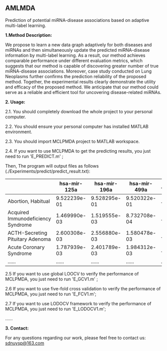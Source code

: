 ## AMLMDA<br> 

Prediction of potential miRNA-disease associations based on adaptive multi-label learning.<br>

**1.Method Description:** 

We propose to learn a new data graph adaptively for both diseases and miRNAs and then simultaneously update the predicted miRNA-disease information by multi-label learning. As a result, our method achieves comparable performance under different evaluation metrics, which suggests that our method is capable of discovering greater number of true miRNA-disease associations. Moreover, case study conducted on Lung Neoplasms further confirms the prediction reliability of the proposed method. Together, the experimental results clearly demonstrate the utility and efficacy of the proposed method. We anticipate that our method could serve as a reliable and efficient tool for uncovering disease-related miRNAs.  

**2. Usage:**

2.1.  You should completely download the whole project to your personal computer.
  
2.2. You should ensure your personal computer has installed MATLAB environment.
  
2.3. You should import MCLPMDA project to MATLAB workspace.
  
2.4. If you want to use MCLPMDA to get the predicting results, you just need to run 'E_PREDICT.m' ;
  
Then, The program will output files as follows (./Experiments/predict/predict_result.txt):
  
|                                    | hsa-mir-125a | hsa-mir-196a | hsa-mir-499a | ...... |
| ---------------------------------- | ------------ | ------------ | ------------ | ------ |
| Abortion, Habitual                 | 9.522239e-01 | 9.528295e-01 | 9.520322e-01 | ...... |
| Acquired Immunodeficiency Syndrome | 1.469990e-03 | 1.519555e-03 | 8.732708e-04 | ...... |
| ACTH-Secreting Pituitary Adenoma   | 2.600308e-03 | 2.556880e-03 | 1.580478e-03 | ...... |
| Acute Coronary Syndrome            | 1.787939e-03 | 2.401789e-03 | 1.984312e-03 | ...... |
| ......                             | ......       | ......       | ......       | ...... |


2.5 If you want to use global LOOCV to verify the performance of MCLPMDA, you just need to run 'E_GCV1.m' ;
    
2.6 If you want to use five-fold cross validation to verify the performance of MCLPMDA, you just need to run 'E_FCV1.m';

2.7 If you want to use LODOCV framework to verify the performance of MCLPMDA, you just need to run 'E_LODOCV1.m';

......


**3. Contact:**

For any questions regarding our work, please feel free to contact us: sdnuysp@163.com 
